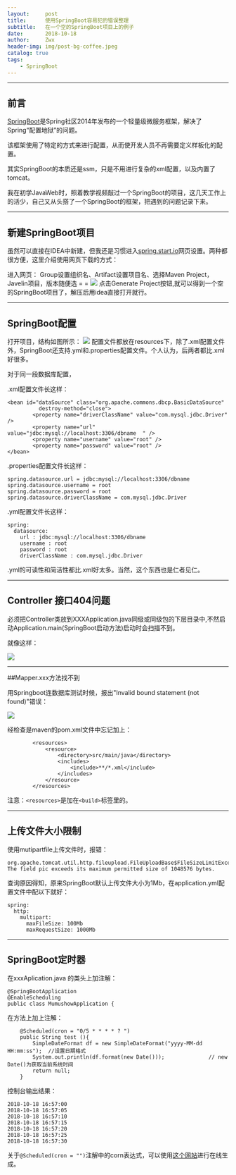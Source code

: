 ```yaml
---
layout:     post
title:      使用SpringBoot容易犯的错误整理
subtitle:   在一个空的SpringBoot项目上的例子
date:       2018-10-18
author:     Zwx
header-img: img/post-bg-coffee.jpeg
catalog: true
tags:
    - SpringBoot
---
```


----
## 前言
[SpringBoot](https://spring.io/projects/spring-boot)是Spring社区2014年发布的一个轻量级微服务框架，解决了Spring“配置地狱”的问题。

该框架使用了特定的方式来进行配置，从而使开发人员不再需要定义样板化的配置。

其实SpringBoot的本质还是ssm，只是不用进行复杂的xml配置，以及内置了tomcat。

我在初学JavaWeb时，照着教学视频敲过一个SpringBoot的项目，这几天工作上的活少，自己又从头搭了一个SpringBoot的框架，把遇到的问题记录下来。

---
## 新建SpringBoot项目

虽然可以直接在IDEA中新建，但我还是习惯进入[spring.start.io](https://start.spring.io/)网页设置。两种都很方便，这里介绍使用网页下载的方式：

进入网页：
Group设置组织名、Artifact设置项目名、选择Maven Project，Javelin项目，版本随便选 = = 
![](http://pgoj9ayje.bkt.clouddn.com/start.png)
点击Generate Project按钮,就可以得到一个空的SpringBoot项目了，解压后用idea直接打开就行。

---
## SpringBoot配置
打开项目，结构如图所示：
![](http://pgoj9ayje.bkt.clouddn.com/mulu.png)
配置文件都放在resources下，除了.xml配置文件外，SpringBoot还支持.yml和.properties配置文件。个人认为，后两者都比.xml好很多。

对于同一段数据库配置，

.xml配置文件长这样：
```$xslt
<bean id="dataSource" class="org.apache.commons.dbcp.BasicDataSource"
		  destroy-method="close">
		<property name="driverClassName" value="com.mysql.jdbc.Driver" />
		<property name="url" value="jdbc:mysql://localhost:3306/dbname  " />
		<property name="username" value="root" />
		<property name="password" value="root" />
</bean>
```
.properties配置文件长这样：
```$xslt
spring.datasource.url = jdbc:mysql://localhost:3306/dbname  
spring.datasource.username = root  
spring.datasource.password = root  
spring.datasource.driverClassName = com.mysql.jdbc.Driver  
```

.yml配置文件长这样：
```$xslt
spring:  
  datasource:  
    url : jdbc:mysql://localhost:3306/dbname  
    username : root  
    password : root  
    driverClassName : com.mysql.jdbc.Driver  
```

.yml的可读性和简洁性都比.xml好太多。当然，这个东西也是仁者见仁。

---
## Controller 接口404问题

必须把Controller类放到XXXApplication.java同级或同级包的下层目录中,不然启动Application.main(SpringBoot启动方法)启动时会扫描不到。

就像这样：

![](http://pgoj9ayje.bkt.clouddn.com/mulu2.png)

---
##Mapper.xxx方法找不到

用Springboot连数据库测试时候，报出"Invalid bound statement (not found)"错误：

![](http://pgoj9ayje.bkt.clouddn.com/error.png)

经检查是maven的pom.xml文件中忘记加上：
```$xslt
        <resources>
            <resource>
                <directory>src/main/java</directory>
                <includes>
                    <include>**/*.xml</include>
                </includes>
            </resource>
        </resources>
```

注意：`<resources>`是加在`<build>`标签里的。

---
## 上传文件大小限制

使用mutipartfile上传文件时，报错：
```
org.apache.tomcat.util.http.fileupload.FileUploadBase$FileSizeLimitExceededException: The field pic exceeds its maximum permitted size of 1048576 bytes.
```

查询原因得知，原来SpringBoot默认上传文件大小为1Mb，在application.yml配置文件中配以下就好：
```$xslt
spring:
  http:
    multipart:
      maxFileSize: 100Mb
      maxRequestSize: 1000Mb
```

---
## SpringBoot定时器

在xxxAplication.java 的类头上加注解：
```
@SpringBootApplication
@EnableScheduling
public class MumushowApplication {

```
在方法上加上注解：
```
    @Scheduled(cron = "0/5 * * * * ? ")
    public String test (){
        SimpleDateFormat df = new SimpleDateFormat("yyyy-MM-dd HH:mm:ss");	//设置日期格式
        System.out.println(df.format(new Date()));				// new Date()为获取当前系统时间
        return null;
    }
```
控制台输出结果：
```
2018-10-18 16:57:00
2018-10-18 16:57:05
2018-10-18 16:57:10
2018-10-18 16:57:15
2018-10-18 16:57:20
2018-10-18 16:57:25
2018-10-18 16:57:30
```
关于`@Scheduled(cron = "")`注解中的corn表达式，可以使用[这个网站](http://cron.qqe2.com/)进行在线生成。



